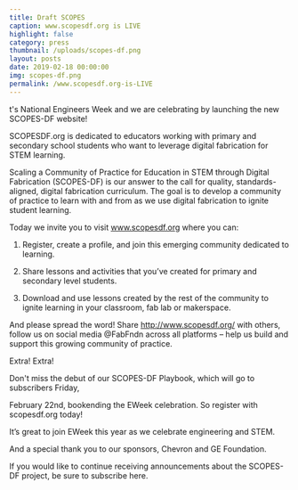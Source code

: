 ```yaml
---
title: Draft SCOPES
caption: www.scopesdf.org is LIVE
highlight: false
category: press
thumbnail: /uploads/scopes-df.png
layout: posts
date: 2019-02-18 00:00:00
img: scopes-df.png
permalink: /www.scopesdf.org-is-LIVE
---
```


t's National Engineers Week and we are celebrating by launching the new SCOPES-DF website!

SCOPESDF.org is dedicated to educators working with primary and secondary school students who want to leverage digital fabrication for STEM learning.

Scaling a Community of Practice for Education in STEM through Digital Fabrication (SCOPES-DF) is our answer to the call for quality, standards-aligned, digital fabrication curriculum. The goal is to develop a community of practice to learn with and from as we use digital fabrication to ignite student learning.

Today we invite you to visit www.scopesdf.org where you can:

1. Register, create a profile, and join this emerging community dedicated to learning.

2. Share lessons and activities that you’ve created for primary and secondary level students.

3. Download and use lessons created by the rest of the community to ignite learning in your classroom, fab lab or makerspace.

And please spread the word! Share http://www.scopesdf.org/ with others, follow us on social media @FabFndn across all platforms – help us build and support this growing community of practice.

Extra! Extra!

Don't miss the debut of our SCOPES-DF Playbook, which will go to subscribers Friday,

February 22nd, bookending the EWeek celebration. So register with scopesdf.org today!

It’s great to join EWeek this year as we celebrate engineering and STEM.

And a special thank you to our sponsors, Chevron and GE Foundation.

If you would like to continue receiving announcements about the SCOPES-DF project, be sure to subscribe here.